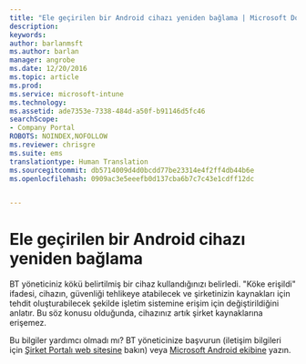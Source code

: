 ```yaml
---
title: "Ele geçirilen bir Android cihazı yeniden bağlama | Microsoft Docs"
description: 
keywords: 
author: barlanmsft
ms.author: barlan
manager: angrobe
ms.date: 12/20/2016
ms.topic: article
ms.prod: 
ms.service: microsoft-intune
ms.technology: 
ms.assetid: ade7353e-7338-484d-a50f-b91146d5fc46
searchScope:
- Company Portal
ROBOTS: NOINDEX,NOFOLLOW
ms.reviewer: chrisgre
ms.suite: ems
translationtype: Human Translation
ms.sourcegitcommit: db5714009d4d0bcdd77be23314e4f2ff4db44b6e
ms.openlocfilehash: 0909ac3e5eeefb0d137cba6b7c7c43e1cdff12dc


---
```


# <a name="how-to-reconnect-a-compromised-android-device"></a>Ele geçirilen bir Android cihazı yeniden bağlama

BT yöneticiniz kökü belirtilmiş bir cihaz kullandığınızı belirledi. "Köke erişildi" ifadesi, cihazın, güvenliği tehlikeye atabilecek ve şirketinizin kaynakları için tehdit oluşturabilecek şekilde işletim sistemine erişim için değiştirildiğini anlatır. Bu söz konusu olduğunda, cihazınız artık şirket kaynaklarına erişemez.

Bu bilgiler yardımcı olmadı mı? BT yöneticinize başvurun (iletişim bilgileri için [Şirket Portalı web sitesine](http://portal.manage.microsoft.com) bakın) veya [Microsoft Android ekibine](mailto:wintunedroidfbk@microsoft.com) yazın.



<!--HONumber=Dec16_HO3-->


